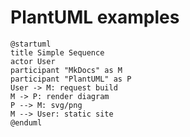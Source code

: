 # PlantUML examples

```plantuml
@startuml
title Simple Sequence
actor User
participant "MkDocs" as M
participant "PlantUML" as P
User -> M: request build
M -> P: render diagram
P --> M: svg/png
M --> User: static site
@enduml
```
